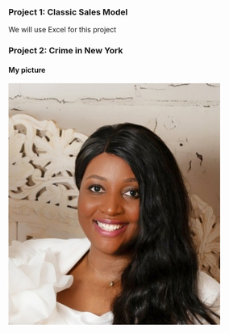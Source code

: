 
### Project 1: Classic Sales Model
 We will use Excel for this project
### Project 2: Crime in New York
#### My picture 
![](Screenshot_20231021_193532_FaceApp.jpg)
